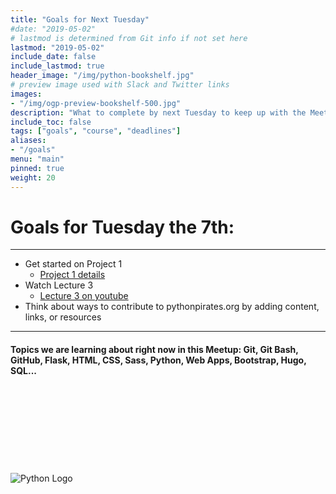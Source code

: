 ```yaml
---
title: "Goals for Next Tuesday"
#date: "2019-05-02"
# lastmod is determined from Git info if not set here
lastmod: "2019-05-02"
include_date: false
include_lastmod: true
header_image: "/img/python-bookshelf.jpg"
# preview image used with Slack and Twitter links
images:
- "/img/ogp-preview-bookshelf-500.jpg"
description: "What to complete by next Tuesday to keep up with the Meetup Group"
include_toc: false
tags: ["goals", "course", "deadlines"]
aliases:
- "/goals"
menu: "main"
pinned: true
weight: 20
---
```


# **Goals for Tuesday the 7th:** #
---
<!-- UL -->
  * Get started on Project 1
    *  [Project 1 details](https://docs.cs50.net/web/2018/x/projects/1/project1.html)
  * Watch Lecture 3
    * [Lecture 3 on youtube](https://www.youtube.com/watch?v=Eda-NmcE5mQ)
  * Think about ways to contribute to pythonpirates.org by adding content, links, or resources

---
#### Topics we are learning about right now in this Meetup: Git, Git Bash, GitHub, Flask, HTML, CSS, Sass, Python, Web Apps, Bootstrap, Hugo, SQL... ####
\
\
\
\
\
\
\
\
  ![Python Logo](https://www.python.org/static/community_logos/python-logo-master-v3-TM.png)

